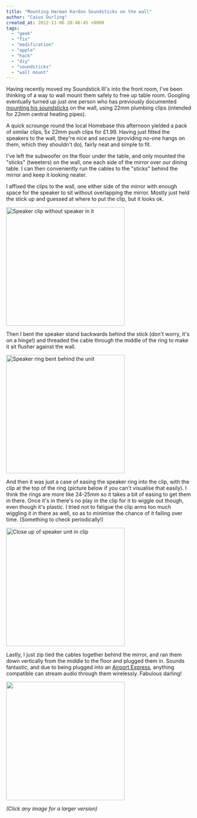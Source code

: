 ```yaml
---
title: "Mounting Harman Kardon Soundsticks on the wall"
author: "Caius Durling"
created_at: 2012-11-06 20:46:45 +0000
tags:
  - "geek"
  - "fix"
  - "modification"
  - "apple"
  - "hack"
  - "diy"
  - "soundsticks"
  - "wall mount"
---
```


Having recently moved my Soundstick III's into the front room, I've been thinking of a way to wall mount them safely to free up table room. Googling eventually turned up just one person who has previously documented [mounting his soundsticks][mounted] on the wall, using 22mm plumbing clips (intended for 22mm central heating pipes).

[mounted]: http://www.thanatopsic.org/hendrik/article/102/hot-hotdesking-action

A quick scrounge round the local Homebase this afternoon yielded a pack of similar clips, 5x 22mm push clips for £1.99. Having just fitted the speakers to the wall, they're nice and secure (providing no-one hangs on them, which they shouldn't do), fairly neat and simple to fit.

I've left the subwoofer on the floor under the table, and only mounted the "sticks" (tweeters) on the wall, one each side of the mirror over our dining table. I can then conveniently run the cables to the "sticks" behind the mirror and keep it looking neater.

I affixed the clips to the wall, one either side of the mirror with enough space for the speaker to sit without overlapping the mirror. Mostly just held the stick up and guessed at where to put the clip, but it looks ok.

<a href="http://caius.name/images/wallmount-soundstick-2.jpg">
  <img src="http://caius.name/images/wallmount-soundstick-2.jpg" alt="Speaker clip without speaker in it" width="320">
</a>

Then I bent the speaker stand backwards behind the stick (don't worry, it's on a hinge!) and threaded the cable through the middle of the ring to make it sit flusher against the wall.

<a href="http://caius.name/images/wallmount-soundstick-1.jpg">
  <img src="http://caius.name/images/wallmount-soundstick-1.jpg" alt="Speaker ring bent behind the unit" height="320">
</a>

And then it was just a case of easing the speaker ring into the clip, with the clip at the top of the ring (picture below if you can't visualise that easily). I think the rings are more like 24-25mm so it takes a bit of easing to get them in there. Once it's in there's no play in the clip for it to wiggle out though, even though it's plastic. I tried not to fatigue the clip arms too much wiggling it in there as well, so as to minimise the chance of it failing over time. (Something to check periodically!)

<a href="http://caius.name/images/wallmount-soundstick-4.jpg">
  <img src="http://caius.name/images/wallmount-soundstick-4.jpg" alt="Close up of speaker unit in clip" height="320">
</a>

Lastly, I just zip tied the cables together behind the mirror, and ran them down vertically from the middle to the floor and plugged them in. Sounds fantastic, and due to being plugged into an [Airport Express][AE], anything compatible can stream audio through them wirelessly. Fabulous darling!

[AE]: http://www.apple.com/airportexpress/

<a href="http://caius.name/images/wallmount-soundstick-3.jpg">
  <img src="http://caius.name/images/wallmount-soundstick-3.jpg" width="320">
</a>


*(Click any image for a larger version)*
